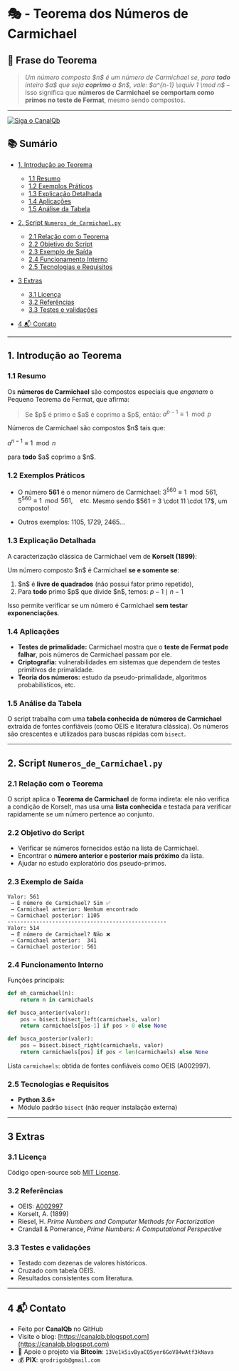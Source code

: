 # 🎭 - Teorema dos Números de Carmichael

## 🧾 Frase do Teorema

> *Um número composto \$n\$ é um número de Carmichael se, para **todo** inteiro \$a\$ que seja **coprimo** a \$n\$, vale: \$a^{n-1} \equiv 1 \mod n\$* – Isso significa que **números de Carmichael se comportam como primos no teste de Fermat**, mesmo sendo compostos.

---

[![Siga o CanalQb](https://blogger.googleusercontent.com/img/b/R29vZ2xl/AVvXsEhRbdfT9pahbl33vIY111cMSCinslIwPR11m8cfO9wIK3D6Nhb3z6Q50CLnuPFeGutjqwgCkBvm7IOSroMK6cDOY8ntqwfDfe6sOUHNLsa8Rnq6qcOVEyJUSK-3Gt8-Cndemuta_Sk4B1c8AyWL3iWfwnYBWcKmdpxovS3LnuKFp_ngjrMna0cjvPcC2pp9/s320/CanalQb%20-%20Python%20-%20Caratheodory916.png)](https://youtu.be/xSp4gO8S-8Q)


## 📚 Sumário

* [1. Introdução ao Teorema](#1-introdução-ao-teorema)

  * [1.1 Resumo](#11-resumo)
  * [1.2 Exemplos Práticos](#12-exemplos-práticos)
  * [1.3 Explicação Detalhada](#13-explicação-detalhada)
  * [1.4 Aplicações](#14-aplicações)
  * [1.5 Análise da Tabela](#15-análise-da-tabela)
* [2. Script `Numeros_de_Carmichael.py`](#2-script-numeros_de_carmichaelpy)

  * [2.1 Relação com o Teorema](#21-relação-com-o-teorema)
  * [2.2 Objetivo do Script](#22-objetivo-do-script)
  * [2.3 Exemplo de Saída](#23-exemplo-de-saída)
  * [2.4 Funcionamento Interno](#24-funcionamento-interno)
  * [2.5 Tecnologias e Requisitos](#25-tecnologias-e-requisitos)
* [3 Extras](#3-extras)

  * [3.1 Licença](#31-licença)
  * [3.2 Referências](#32-referencias)
  * [3.3 Testes e validações](#33-testes-e-validações)
* [4 📬 Contato](#4-📬-contato)

---

## 1. Introdução ao Teorema

### 1.1 Resumo

Os **números de Carmichael** são compostos especiais que *enganam* o Pequeno Teorema de Fermat, que afirma:

> Se \$p\$ é primo e \$a\$ é coprimo a \$p\$, então:
> $a^{p-1} \equiv 1 \mod p$

Números de Carmichael são compostos \$n\$ tais que:

$a^{n-1} \equiv 1 \mod n$

para **todo** \$a\$ coprimo a \$n\$.

### 1.2 Exemplos Práticos

* O número **561** é o menor número de Carmichael:
  $3^{560} \equiv 1 \mod 561,\quad 5^{560} \equiv 1 \mod 561, \quad \text{etc.}$
  Mesmo sendo \$561 = 3 \cdot 11 \cdot 17\$, um composto!

* Outros exemplos: 1105, 1729, 2465...

### 1.3 Explicação Detalhada

A caracterização clássica de Carmichael vem de **Korselt (1899)**:

Um número composto \$n\$ é Carmichael **se e somente se**:

1. \$n\$ é **livre de quadrados** (não possui fator primo repetido),
2. Para **todo** primo \$p\$ que divide \$n\$, temos:
   $p - 1 \mid n - 1$

Isso permite verificar se um número é Carmichael **sem testar exponenciações**.

### 1.4 Aplicações

* **Testes de primalidade:** Carmichael mostra que o **teste de Fermat pode falhar**, pois números de Carmichael passam por ele.
* **Criptografia:** vulnerabilidades em sistemas que dependem de testes primitivos de primalidade.
* **Teoria dos números:** estudo da pseudo-primalidade, algoritmos probabilísticos, etc.

### 1.5 Análise da Tabela

O script trabalha com uma **tabela conhecida de números de Carmichael** extraída de fontes confiáveis (como OEIS e literatura clássica). Os números são crescentes e utilizados para buscas rápidas com `bisect`.

---

## 2. Script `Numeros_de_Carmichael.py`

### 2.1 Relação com o Teorema

O script aplica o **Teorema de Carmichael** de forma indireta: ele não verifica a condição de Korselt, mas usa uma **lista conhecida** e testada para verificar rapidamente se um número pertence ao conjunto.

### 2.2 Objetivo do Script

* Verificar se números fornecidos estão na lista de Carmichael.
* Encontrar o **número anterior e posterior mais próximo** da lista.
* Ajudar no estudo exploratório dos pseudo-primos.

### 2.3 Exemplo de Saída

```
Valor: 561
 → É número de Carmichael? Sim ✅
 → Carmichael anterior: Nenhum encontrado
 → Carmichael posterior: 1105
--------------------------------------------------
Valor: 514
 → É número de Carmichael? Não ❌
 → Carmichael anterior:  341
 → Carmichael posterior: 561
```

### 2.4 Funcionamento Interno

Funções principais:

```python
def eh_carmichael(n):
    return n in carmichaels

def busca_anterior(valor):
    pos = bisect.bisect_left(carmichaels, valor)
    return carmichaels[pos-1] if pos > 0 else None

def busca_posterior(valor):
    pos = bisect.bisect_right(carmichaels, valor)
    return carmichaels[pos] if pos < len(carmichaels) else None
```

Lista `carmichaels`: obtida de fontes confiáveis como OEIS (A002997).

### 2.5 Tecnologias e Requisitos

* **Python 3.6+**
* Módulo padrão `bisect` (não requer instalação externa)

---

## 3 Extras

### 3.1 Licença

Código open-source sob [MIT License](LICENSE).

### 3.2 Referências

* OEIS: [A002997](https://oeis.org/A002997)
* Korselt, A. (1899)
* Riesel, H. *Prime Numbers and Computer Methods for Factorization*
* Crandall & Pomerance, *Prime Numbers: A Computational Perspective*

### 3.3 Testes e validações

* Testado com dezenas de valores históricos.
* Cruzado com tabela OEIS.
* Resultados consistentes com literatura.

---

## 4 📬 Contato

* Feito por **CanalQb** no GitHub
* Visite o blog: [https://canalqb.blogspot.com](https://canalqb.blogspot.com)
* 💸 Apoie o projeto via **Bitcoin**: `13Ve1k5ivByaCQ5yer6GoV84wAtf3kNava`
* 💰 **PIX**: `qrodrigob@gmail.com`
